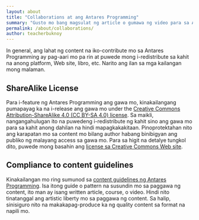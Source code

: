 ```yaml
---
layout: about
title: "Collaborations at ang Antares Programming"
summary: "Gusto mo bang magsulat ng article o gumawa ng video para sa Antares Programming? Ito ang ilang mga bagay na dapat mong malaman."
permalink: /about/collaborations/
author: teacherbuknoy
---
```


In general, ang lahat ng content na iko-contribute mo sa Antares Programming ay pag-aari mo pa rin at puwede mong i-redistribute sa kahit na anong platform, Web site, libro, etc. Narito ang ilan sa mga kailangan mong malaman.

## ShareAlike License
Para i-feature ng Antares Programming ang gawa mo, kinakailangang pumapayag ka na i-release ang gawa mo under the [Creative Commons Attribution-ShareAlike 4.0 (CC BY-SA 4.0) license](ttp://creativecommons.org/licenses/by-sa/4.0/). Sa maikli, nangangahulugan ito na puwedeng i-redistribute ng kahit sino ang gawa mo para sa kahit anong dahilan na hindi mapagkakakitaan. Pinoprotektahan nito ang karapatan mo sa content mo bilang author habang binibigyan ang publiko ng malayang access sa gawa mo. Para sa higit na detalye tungkol dito, puwede mong basahin ang [license sa Creative Commons Web site](http://creativecommons.org/licenses/by-sa/4.0/).

## Compliance to content guidelines
Kinakailangan mo ring sumunod sa [content guidelines ng Antares Programming](/about/content-guidelines/). Isa itong guide o pattern na susundin mo sa paggawa ng content, ito man ay isang written article, course, o video. Hindi nito tinatanggal ang artistic liberty mo sa paggawa ng content. Sa halip, sinisiguro nito na makakapag-produce ka ng quality content sa format na napili mo.
